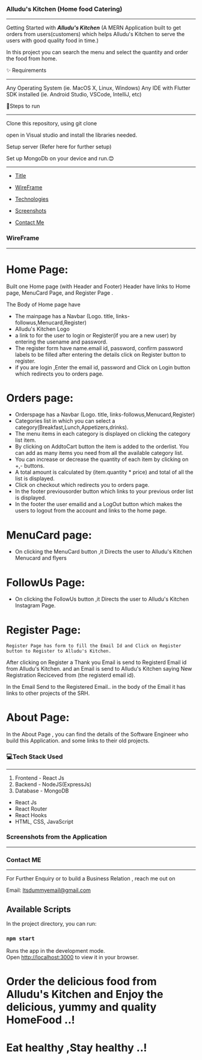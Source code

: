 ###         Alludu's Kitchen (Home food Catering)
___________________________________________________________

Getting Started with ***Alludu's Kitchen***  (A MERN Application built to get orders from users(customers) which helps Alludu's Kitchen to serve the users with good quality food in time.)

In this project you can search the menu and select the quantity and order the food from home.

✨ Requirements
_____________________________________________
Any Operating System (ie. MacOS X, Linux, Windows)
Any IDE with Flutter SDK installed (ie. Android Studio, VSCode, IntelliJ, etc)

📝Steps to run
_____________________________________________

Clone this repository, using git clone 

open in Visual studio and install the libraries needed.

Setup server (Refer here for further setup)

Set up MongoDb on your device and run.😊

_____________________________________________

* [Title](###WireFrame)

* [WireFrame](https://github.com/Suneetharavi/MyProject2?tab=readme-ov-file#wireframe)

* [Technologies](https://github.com/Suneetharavi/MyProject2?tab=readme-ov-file#technologies-used)

* [Screenshots](https://github.com/Suneetharavi/MyProject2?tab=readme-ov-file#screenshots-from-the-application)

* [Contact Me](https://github.com/Suneetharavi/MyProject2?tab=readme-ov-file#contact-me)

###                    WireFrame
_____________________________________________
 
 # Home Page:

Built one Home page (with Header and Footer)
Header have links to Home page,  MenuCard Page, and Register Page .

The Body of Home page have 
 * The mainpage has a Navbar (Logo. title, links-followus,Menucard,Register) 
 * Alludu's Kitchen Logo
 * a link to for the user to login or Register(if you are a new user)
    by entering the usename and password.
 * The register form have name.email id, password, confirm password labels to be filled after entering the details click on Register button to register.
 * if you are login ,Enter the email id, password and Click on Login button which redirects you to orders page.

# Orders page:
  * Orderspage has a Navbar (Logo. title, links-followus,Menucard,Register)
  * Categories list in which you can select a category(Breakfast,Lunch,Appetizers,drinks).
  * The menu items in each category is displayed on clicking the category list item.
  * By clicking on AddtoCart button the item is added to the orderlist. You can add as many items you need from all the available category list.
  * You can increase or decrease the quantity of each item by clicking on +,- buttons.
  * A total amount is calculated by (item.quantity * price) and total of all the list is displayed.
  * Click on checkout which redirects you to orders page.
  * In the footer previousorder button which links to your previous order list is  displayed.
  * In the footer the user emailid and a LogOut button which makes the users to logout from the account and links to the home page.
  

# MenuCard page:

* On clicking the MenuCard button ,it Directs the user to Alludu's Kitchen Menucard and flyers

# FollowUs Page:

*  On clicking the FollowUs button ,it Directs the user to Alludu's Kitchen Instagram Page.

# Register Page:
    Register Page has form to fill the Email Id and Click on Register button to Register to Alludu's Kitchen.
After clicking on Register a Thank you Email is send to Registerd Email id from Alludu's Kitchen.
and an Email is send to Alludu's Kitchen saying New Registration Reciceved from (the registerd email id).

In the Email Send to the Registered Email.. in the body of the Email it has links to other projects of the SRH.

 # About Page:
  In the About Page , you can find the details of the Software Engineer who build this Application.
  and some links to their old projects.

###    💻Tech Stack Used
_____________________________________________________

1. Frontend - React Js
2. Backend - NodeJS(ExpressJs)
3. Database - MongoDB
* React Js
* React Router
* React Hooks 
* HTML, CSS, JavaScript

###               Screenshots from the Application
_______________________________________________________________________




###                 Contact ME
 ________________________________________________________

For Further Enquiry or to build a Business Relation , reach me out on

Email: Itsdummyemail@gmail.com


## Available Scripts

In the project directory, you can run:

### `npm start`

Runs the app in the development mode.\
Open [http://localhost:3000](http://localhost:3000) to view it in your browser.

# Order the delicious food from Alludu's Kitchen and Enjoy the delicious, yummy and quality HomeFood ..!
# Eat healthy ,Stay healthy ..!

